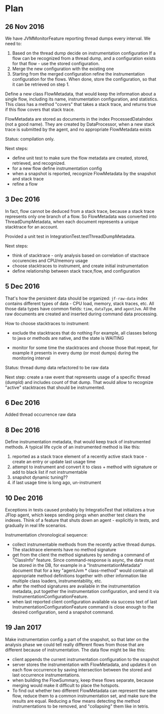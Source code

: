 # Plan

## 26 Nov 2016
We have JVMMonitorFeature reporting thread dumps every interval.
We need to:
 
 1. Based on the thread dump decide on instrumentation configuration
    If a flow can be recognized from a thread dump, and a configuration exists for that flow - use the stored configuration.   
 2. Merge the new configuration with the existing one
 3. Starting from the merged configuration refine the instrumentation configuration for the flows.
    When done, store the configuration, so that it can be retrieved on step 1.
    
Define a new class FlowMetadata, that would keep the information about a single flow, including its name, instrumentation configuration, and statistics.
This class has a method "covers" that takes a stack trace, and returns true if this flow covers that stack trace.

FlowMetadata are stored as documents in the index ProcessedDataIndex (not a good name).
They are created by DataProcessor, when a new stack trace is submitted by the agent, and no appropriate FlowMetadata exists

Status: compilation only.

Next steps: 

* define unit test to make sure the flow metadata are created, stored, retrieved, and recognized.
* for a new flow define instrumentation config
* when a snapshot is reported, recognize FlowMetadata by the snapshot and stack trace
* refine a flow

## 3 Dec 2016

In fact, flow cannot be deduced from a stack trace, because a stack trace represents only one branch of a flow.
So FlowMetadata was converted into ThreadDumpMetadata, when each document represents a unique stacktrace for an account. 

Provided a unit test in IntegrationTest.testThreadDumpMetadata.
  
Next steps:

* think of stacktrace - only analysis based on correlation of stactrace occurencies and CPU/memory usage
* choose stacktraces to instrument, and create initial instrumentation
* define relationship between stack trace,flow, and configuration
    
## 5 Dec 2016 
    
That's how the persistent data should be organized:
`jf-raw-data` index contains different types of data - CPU load, memory, stack traces, etc. All those data types have common fields: 
`time`, `dataType`, and `agentJvm`. All the raw documents are created and inserted during command data processing.
    
How to choose stacktraces to instrument:

* exclude the stacktraces that do nothing
 For example, all classes belong to java or methods are native, and the state is WAITING
 
* monitor for some time the stacktraces and choose those that repeat, 
for example it presents in every dump (or most dumps) during the monitoring interval  

Status: thread dump data refactored to be raw data

Next step: 
create a raw event that represents usage of a specific thread (dumpId) and includes count of that dump.
That would allow to recognize "active" stacktraces that should be instrumented.

## 6 Dec 2016

Added thread occurrence raw data

## 8 Dec 2016

Define instrumentation metadata, that would keep track of instrumented methods.
A typical life cycle of an instrumented method is like this:

1. reported as a stack trace element of a recently active stack trace - create an entry or update last usage time
2. attempt to instrument and convert it to class + method with signature or add to black list if not instrumentable
3. snapshot dynamic tuning??
4. if last usage time is long ago, un-instrument
 
## 10 Dec 2016

Exceptions in tests caused probably by IntegratioTest that initializes a true JFlop agent, which keeps sending pings when another test clears the indexes.
Think of a feature that shuts down an agent - explicitly in tests, and gradually in real life scenarios.

Instrumentation chronological sequence:

* collect instrumentable methods from the recently active thread dumps. The stacktrace elements have no method signature
* get from the client the method signatures by sending a command of "ClassInfo" feature.
  Since command-response is async, the data must be stored in the DB, for example in a "InstrumentationMetadata" document that
  for a key "agentJvm * class-method" would contain all appropriate method definitions together with other information 
  like multiple class loaders, instrumentability, etc.
* after the method signatures are available in the instrumentation metadata, put together the instrumentation configuration, 
  and send it via InstrumentationConfigurationFeature.
* when last reported client configuration available via success text of last InstrumentationConfigurationFeature command 
  is close enough to the desired configuration, send a snapshot command.

## 19 Jan 2017

 Make instrumentation config a part of the snapshot, so that later on the analysis phase we could tell really different flows
 from those that are different because of instrumentation.
 The data flow might be like this:

 * client appends the current instrumentation configuration to the snapshot
 * server stores the instrumentation with FlowMetadata, and updates it on each flow occurrence
   by saving intersection between the stored and last occurrence instrumentations.
 * when building the FlowSummary, keep these flows separate, because merging would make it difficult to place the hotspots.
 * To find out whether two different FlowMetadata can represent the same flow,
   reduce them to a common instrumentation set, and make sure the results are equal.
   Reducing a flow means detecting the method instrumentations to be removed, and "collapsing" them like in tetris.
